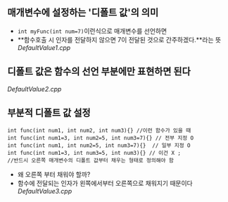 ## 매개변수에 설정하는 '디폴트 값'의 의미
- ```int myFunc(int num=7)```이런식으로 매개변수를 선언하면
- **함수호출 시 인자를 전달하지 않으면 7이 전달된 것으로 간주하겠다.**라는 뜻
*DefaultValue1.cpp*

## 디폴트 값은 함수의 선언 부분에만 표현하면 된다
*DefaultValue2.cpp*

## 부분적 디폴트 값 설정
```
int func(int num1, int num2, int num3){} //이런 함수가 있을 때
int func(int num1=3, int num2=5, int num3=7){} // 전부 지정 O
int func(int num1, int num2=5, int num3=7){}  // 일부 지정 O
int func(int num1=3, int num3=5, int num3){} // 이건 X ;
//반드시 오른쪽 매개변수의 디폴트 값부터 채우는 형태로 정의해야 함
```
- 왜 오른쪽 부터 채워야 할까?
- 함수에 전달되는 인자가 왼쪽에서부터 오른쪽으로 채워지기 때문이다
*DefaultValue3.cpp*
